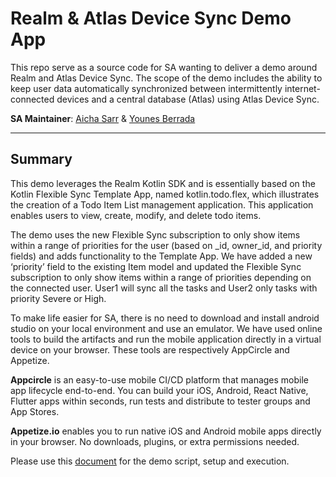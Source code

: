 # Realm & Atlas Device Sync Demo App

This repo serve as a source code for SA wanting to deliver a demo around Realm and Atlas Device Sync. The scope of the demo includes the ability to keep user data automatically synchronized between intermittently internet-connected devices and a central database (Atlas) using Atlas Device Sync.

__SA Maintainer__: [Aicha Sarr](mailto:aicha.sarr@mongodb.com) & [Younes Berrada](mailto:younes.berrada@mongodb.com) <br/>

---
## Summary

This demo leverages the Realm Kotlin SDK and is essentially based on the Kotlin Flexible Sync Template App, named kotlin.todo.flex, which illustrates the creation of a Todo Item List management application. This application enables users to view, create, modify, and delete todo items.

The demo uses the new Flexible Sync subscription to only show items within a range of priorities for the user (based on _id, owner_id, and priority fields) and adds functionality to the Template App. We have added a new ‘priority’ field to the existing Item model and updated the Flexible Sync subscription to only show items within a range of priorities depending on the connected user. User1 will sync all the tasks and User2 only tasks with priority Severe or High.

To make life easier for SA, there is no need to download and install android studio on your local environment and use an emulator. We have used online tools to build the artifacts and run the mobile application directly in a virtual device on your browser. These tools are respectively AppCircle and Appetize.


__Appcircle__ is an easy-to-use mobile CI/CD platform that manages mobile app lifecycle end-to-end. You can build your iOS, Android, React Native, Flutter apps within seconds, run tests and distribute to tester groups and App Stores.

__Appetize.io__ enables you to run native iOS and Android mobile apps directly in your browser. No downloads, plugins, or extra permissions needed.


Please use this [document](https://docs.google.com/document/d/1ldX4c4JLs36pfnIqK8j9Tblx561QSevy85ZXilnMd5E/edit#heading=h.y6269l79uwg) for the demo script, setup and execution.